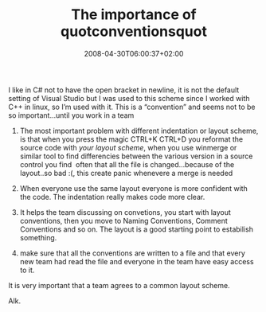 ﻿---
title: "The importance of quotconventionsquot"
description: ""
date: 2008-04-30T06:00:37+02:00
draft: false
tags: [General]
categories: [General]
---
I like in C# not to have the open bracket in newline, it is not the default setting of Visual Studio but I was used to this scheme since I worked with C++ in linux, so I’m used with it. This is a “convention” and seems not to be so important…until you work in a team

1) The most important problem with different indentation or layout scheme, is that when you press the magic CTRL+K CTRL+D you reformat the source code with *your layout scheme*, when you use winmerge or similar tool to find differencies between the various version in a source control you find  often that all the file is changed…because of the layout..so bad :(, this create panic whenevere a merge is needed

2) When everyone use the same layout everyone is more confident with the code. The indentation really makes code more clear.

3) It helps the team discussing on convetions, you start with layout conventions, then you move to Naming Conventions, Comment Conventions and so on. The layout is a good starting point to estabilish something.

4) make sure that all the conventions are written to a file and that every new team had read the file and everyone in the team have easy access to it.

It is very important that a team agrees to a common layout scheme.

Alk.
